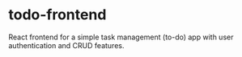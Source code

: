 # todo-frontend
React frontend for a simple task management (to-do) app with user authentication and CRUD features.

